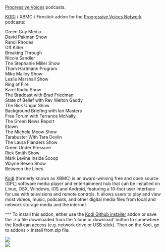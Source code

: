 <a href="https://www.progressivevoices.com/">Progressive Voices</a> podcasts.<br>

<a href="kodi.tv">KODI<a> / XBMC / Firestick addon for the <a href="https://www.progressivevoices.com/">Progressive Voices Network</a> podcasts: <br>

Green Guy Media<br>
David Pakman Show<br>
Randi Rhodes<br>
Off Kilter<br>
Breaking Through<br>
Nicole Sandler<br>
The Stephanie Miller Show<br>
Thom Hartmann Program<br>
Mike Malloy Show<br>
Leslie Marshall Show<br>
Ring of Fire<br>
Karel Radio Show<br>
The Bradcast with Brad Friedman<br>
State of Belief with Rev Welton Gaddy<br>
The Rick Ungar Show<br>
Background Briefing with Ian Masters<br>
Free Forum with Terrance McNally<br>
The Green News Report<br>
Etown<br>
The Michele Meow Show<br>
Tarabuster With Tara Devlin<br>
The Laura Flanders Show<br>
Green Under Pressure<br>
Rick Smith Show<br>
Mark Levine Inside Scoop<br>
Wayne Besen Show<br>
Between the Lines<br>

<a href="www.kodi.tv">Kodi</a> (formerly known as XBMC) is an award-winning free and open source (GPL) software media player and entertainment hub that can be installed on Linux, OSX, Windows, iOS and Android, featuring a 10-foot user interface for use with televisions and remote controls. It allows users to play and view most videos, music, podcasts, and other digital media files from local and network storage media and the internet.<br>

^^^ To install this addon, either use the <a href="https://www.tvaddons.co/github-browser-kodi/">Kodi Github installer</a> addon or save the .zip file downloaded from the 'clone or download' button to somewhere the Kodi can access (e.g. network drive or USB stick). Then on the Kodi, go to addons > install from zip file.<br>

<img src="https://i1.sndcdn.com/avatars-000265726588-u64qkd-original.jpg">
<br><a href="http://www.kodi.tv"><img src="https://kodi.tv/sites/default/files/page/field_image/about--devices.jpg">
